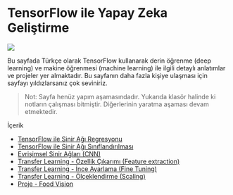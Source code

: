 # TensorFlow ile Yapay Zeka Geliştirme

<img src="https://i.ibb.co/zFV3M0L/1-QY7yv-V-qre-AD-D4-A82f-N4w.jpg" />

Bu sayfada Türkçe olarak TensorFlow kullanarak derin öğrenme (deep learning) ve makine öğrenmesi (machine learning) ile ilgili detaylı anlatımlar ve projeler yer almaktadır. Bu sayfanın daha fazla kişiye ulaşması için sayfayı yıldızlarsanız çok seviniriz.

> Not: Sayfa henüz yapım aşamasındadır. Yukarıda klasör halinde ki notların çalışması bitmiştir. Diğerlerinin yaratma aşaması devam etmektedir.

İçerik
- [TensorFlow ile Sinir Ağı Regresyonu](https://github.com/Furkan-Gulsen/TensorFlow-ile-Yapay-Zeka-Gelistirme/tree/main/Tensorflow%20ile%20Sinir%20A%C4%9F%C4%B1%20Regresyonu)
- [TensorFlow ile Sinir Ağı Sınıflandırılması]()
- [Evrişimsel Sinir Ağları (CNN) ]()
- [Transfer Learning - Özellik Çıkarımı (Feature extraction)]()
- [Transfer Learning - İnce Ayarlama (Fine Tuning)]()
- [Transfer Learning - Ölçeklendirme (Scaling)]()
- [Proje - Food Vision]()
